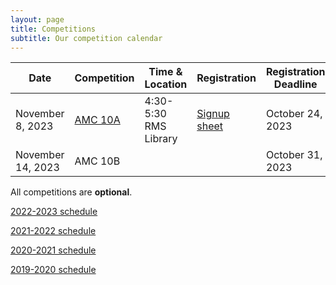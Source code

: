 ```yaml
---
layout: page
title: Competitions
subtitle: Our competition calendar
---
```


| Date                  | Competition		| Time & Location | Registration | Registration Deadline
| -----------           | --------            | --- | ----- | --- |
| November 8, 2023      | [AMC 10A](/amc) | 4:30-5:30 RMS Library | [Signup sheet](https://rmsptsa.sharepoint.com/:x:/r/sites/mathclub/_layouts/15/Doc.aspx?sourcedoc=%7B571B3375-9DF4-42A2-B345-8313C7182EEF%7D&file=Competitions%20%26%20Teams.xlsx) | October 24, 2023
| November 14, 2023      | AMC 10B |  | | October 31, 2023

<!--
|November 16, 2022      | [AMC 10B](/amc) | 1:20-3:00 RMS Library | Closed | October 25, 2022
|December 7, 2022       | [Mathcrafters](https://www.mathcrafters.com/Play/Watch/1) | 1:10-3:30 RMS Commons | -- | --
|January 11, 2023		| [Mathcounts School Round](/mathcounts) |  1:20-2:30 RMS Commons | Closed | January 6, 2023
|January 18, 2023       | [AMC 8](/amc) | 1:20-2:10 RMS Commons | Closed | December 14, 2022
|February 4, 2023         | [Mathcounts Chapter Round](/mathcounts) | [Microsoft Conference Center Building 33](https://goo.gl/maps/duZrcfdH2tpuvmU78) | By invitation | --
|February 11, 2023      | [Math Is Cool Regionals](/mathiscool) | 9:30-3:00 [Liberty High School](https://www.google.com/maps/dir//Liberty+High+School,+16655+SE+136th+St,+Renton,+WA+98059) | Closed | December 14, 2022
|March 25, 2023            | [Mathcounts State Round](/mathcounts)  | [Amazon Meeting Center](https://goo.gl/maps/T2eajGvFeec6NyEc8) | By invitation | --
|April 1, 2023			| [I2MC](https://www.i2mc.org) | 1:00-8:00 [Interlake High School](https://goo.gl/maps/QzzXHp7EFoHP3BvB7) | [Signup sheet](https://rmsptsa.sharepoint.com/:x:/r/sites/mathclub/_layouts/15/Doc.aspx?sourcedoc=%7B571B3375-9DF4-42A2-B345-8313C7182EEF%7D&file=Competitions%20%26%20Teams.xlsx&action=default&mobileredirect=true) | March 13, 2023
|April 29, 2023			| [Math Is Cool Masters](/mathiscool) | Moses Lake High School | By invitation | --
|April 29, 2023			| [Mustang Math Tournament](https://www.mustangmath.com/competitions/mmt-2023/mmt-2023-WA) | 9:00-4:30 [Mill Creek Middle School](https://goo.gl/maps/chgJp1YPj2D95TYh8) | [Signup sheet](https://rmsptsa.sharepoint.com/:x:/r/sites/mathclub/_layouts/15/Doc.aspx?sourcedoc=%7B571B3375-9DF4-42A2-B345-8313C7182EEF%7D&file=Competitions%20%26%20Teams.xlsx&action=default&mobileredirect=true) | March 10, 2023
-->
All competitions are **optional**.

[2022-2023 schedule](/competitions-2223.md)

[2021-2022 schedule](/competitions-2122.md)

[2020-2021 schedule](/competitions-2021.md)

[2019-2020 schedule](/competitions-1920.md)
